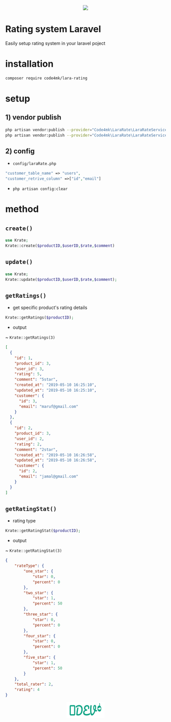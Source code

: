 <p align="center" ><img src="https://user-images.githubusercontent.com/17185462/57544423-1ad64d80-7379-11e9-8191-3916f389032e.png"></p>

# Rating system Laravel

Easily setup rating system in your laravel poject

# installation

```bash
composer require code4mk/lara-rating
```

# setup

## 1) vendor publish

```bash
php artisan vendor:publish --provider="Code4mk\LaraRate\LaraRateServiceProvider" --tag=config
php artisan vendor:publish --provider="Code4mk\LaraRate\LaraRateServiceProvider" --tag=migrations
```

## 2) config

* `config/laraRate.php`


```php
"customer_table_name" => "users",
"customer_retrive_column" =>["id","email"]
```

* `php artisan config:clear`

# method

## `create()`

```php
use Krate;
Krate::create($productID,$userID,$rate,$comment)
```

## `update()`

```php
use Krate;
Krate::update($productID,$userID,$rate,$comment);
```

## `getRatings()`

* get specific product's rating details

```php
Krate::getRatings($productID);
```
* output

~ `Krate::getRatings(3)`

```json
[
  {
    "id": 1,
    "product_id": 3,
    "user_id": 3,
    "rating": 5,
    "comment": "5star",
    "created_at": "2019-05-10 16:25:10",
    "updated_at": "2019-05-10 16:25:10",
    "customer": {
      "id": 3,
      "email": "maruf@gmail.com"
    }
  },
  {
    "id": 2,
    "product_id": 3,
    "user_id": 2,
    "rating": 2,
    "comment": "2star",
    "created_at": "2019-05-10 16:26:58",
    "updated_at": "2019-05-10 16:26:58",
    "customer": {
      "id": 2,
      "email": "jamal@gmail.com"
    }
  }
]
```


## `getRatingStat()`

* rating type

```php
Krate::getRatingStat($productID);
```


* output  

~ `Krate::getRatingStat(3)`

```json
{
    "rateType": {
        "one_star": {
            "star": 0,
            "percent": 0
        },
        "two_star": {
            "star": 1,
            "percent": 50
        },
        "three_star": {
            "star": 0,
            "percent": 0
        },
        "four_star": {
            "star": 0,
            "percent": 0
        },
        "five_star": {
            "star": 1,
            "percent": 50
        }
    },
    "total_rater": 2,
    "rating": 4
}
```



<a href="https://twitter.com/0devco" target="_blank" ><p align="center" ><img src="https://raw.githubusercontent.com/0devco/docs/master/.devco-images/logo-transparent.png"></p></a>
